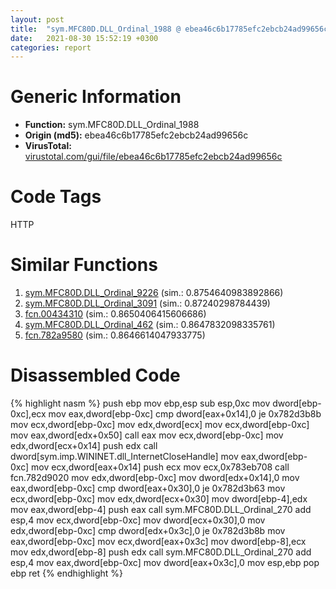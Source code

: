 ```yaml
---
layout: post
title:  "sym.MFC80D.DLL_Ordinal_1988 @ ebea46c6b17785efc2ebcb24ad99656c"
date:   2021-08-30 15:52:19 +0300
categories: report
---
```


# Generic Information
- **Function:** sym.MFC80D.DLL\_Ordinal\_1988
- **Origin (md5):** ebea46c6b17785efc2ebcb24ad99656c
- **VirusTotal:** [virustotal.com/gui/file/ebea46c6b17785efc2ebcb24ad99656c][virustotal_ref]

# Code Tags
<span class="tag" id="HTTP">HTTP</span>


# Similar Functions

1. [sym.MFC80D.DLL\_Ordinal\_9226][similar_1_ref] (sim.: 0.8754640983892866)
2. [sym.MFC80D.DLL\_Ordinal\_3091][similar_2_ref] (sim.: 0.87240298784439)
3. [fcn.00434310][similar_3_ref] (sim.: 0.8650406415606686)
4. [sym.MFC80D.DLL\_Ordinal\_462][similar_4_ref] (sim.: 0.8647832098335761)
5. [fcn.782a9580][similar_5_ref] (sim.: 0.8646614047933775)


# Disassembled Code

{% highlight nasm %}
push ebp
mov ebp,esp
sub esp,0xc
mov dword[ebp-0xc],ecx
mov eax,dword[ebp-0xc]
cmp dword[eax+0x14],0
je 0x782d3b8b
mov ecx,dword[ebp-0xc]
mov edx,dword[ecx]
mov ecx,dword[ebp-0xc]
mov eax,dword[edx+0x50]
call eax
mov ecx,dword[ebp-0xc]
mov edx,dword[ecx+0x14]
push edx
call dword[sym.imp.WININET.dll_InternetCloseHandle]
mov eax,dword[ebp-0xc]
mov ecx,dword[eax+0x14]
push ecx
mov ecx,0x783eb708
call fcn.782d9020
mov edx,dword[ebp-0xc]
mov dword[edx+0x14],0
mov eax,dword[ebp-0xc]
cmp dword[eax+0x30],0
je 0x782d3b63
mov ecx,dword[ebp-0xc]
mov edx,dword[ecx+0x30]
mov dword[ebp-4],edx
mov eax,dword[ebp-4]
push eax
call sym.MFC80D.DLL_Ordinal_270
add esp,4
mov ecx,dword[ebp-0xc]
mov dword[ecx+0x30],0
mov edx,dword[ebp-0xc]
cmp dword[edx+0x3c],0
je 0x782d3b8b
mov eax,dword[ebp-0xc]
mov ecx,dword[eax+0x3c]
mov dword[ebp-8],ecx
mov edx,dword[ebp-8]
push edx
call sym.MFC80D.DLL_Ordinal_270
add esp,4
mov eax,dword[ebp-0xc]
mov dword[eax+0x3c],0
mov esp,ebp
pop ebp
ret 
{% endhighlight %}


[similar_1_ref]: /report/sym.MFC80D.DLL_Ordinal_9226@ebea46c6b17785efc2ebcb24ad99656c
[similar_2_ref]: /report/sym.MFC80D.DLL_Ordinal_3091@ebea46c6b17785efc2ebcb24ad99656c
[similar_3_ref]: /report/fcn.00434310@279a61b1e76da49531f1f16fd1102a2d
[similar_4_ref]: /report/sym.MFC80D.DLL_Ordinal_462@ebea46c6b17785efc2ebcb24ad99656c
[similar_5_ref]: /report/fcn.782a9580@ebea46c6b17785efc2ebcb24ad99656c
[virustotal_ref]: https://www.virustotal.com/gui/file/ebea46c6b17785efc2ebcb24ad99656c